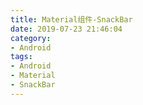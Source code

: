 ```yaml
---
title: Material组件-SnackBar
date: 2019-07-23 21:46:04
category:
- Android
tags:
- Android
- Material
- SnackBar
---
```

